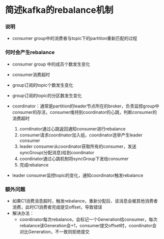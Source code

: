# 简述kafka的rebalance机制
### 说明
- consumer group中的消费者与topic下的partition重新匹配的过程
### 何时会产生rebalance
- consumer group 中的成员个数发生变化
- consumer消费超时
- group订阅的topic个数发生变化
- group订阅的topic的分区数发生变化

- coordinator：通常是partition的leader节点所在的broker，负责监控group中consumer的存活，consumer维持到coordinator的心跳，判断consumer的消费超时
  1. corrdinator通过心跳返回通知consumer进行rebalance
  1. consumer请求coordinator加入组，coordinator选举产生leader consumer
  1. leader consumer从coordinator获取所有的consumer，发送syncGroup(分配消息)给到coordinator
  1. coordinator通过心跳机制将syncGroup下发给consumer
  1. 完成rebalance
- leader consumer监控topic的变化，通知coordinator触发rebalance

### 额外问题 
- 如果C1消费消息超时，触发rebalance，重新分配后、该消息会被其他消费者消费，此时C1消费者完成提交offset，导致错误
- 解决办法：
  - coordinator每次rebalance，会标记一个Generation给consumer，每次rebalance该Generation会+1，consumer提交offset时，coordinator会对比Generation，不一致则拒绝提交